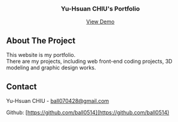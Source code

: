 <div id="top"></div>

<br />
<div align="center">


  <h3 align="center">Yu-Hsuan CHIU's Portfolio</h3>

  <p align="center">
    <a href="https://yu-hsuan-portfolio.netlify.app/">View Demo</a>
  </p>
</div>



## About The Project


This website is my portfolio.
<br />
There are my projects, including web front-end coding projects, 3D modeling and graphic design works.



## Contact

Yu-Hsuan CHIU - ball070428@gmail.com

Github: [https://github.com/ball0514](https://github.com/ball0514)
